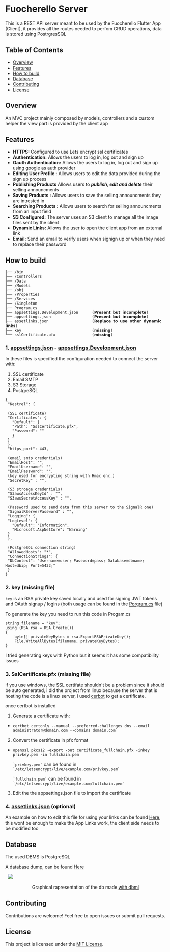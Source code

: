 # Fuocherello Server
This is a REST API server meant to be used by the Fuocherello Flutter App (Client), it provides all the routes needed to perfom CRUD operations, data is stored using PostrgresSQL

## Table of Contents
- [Overview](#overview)
- [Features](#features)
- [How to build](#how-to-build)
- [Database](#database)
- [Contributing](#contributing)
- [License](#license)

## Overview
An MVC project mainly composed by models, controllers and a custom helper the view part is provided by the client app

## Features
- **HTTPS:** Configured to use Lets encrypt ssl certificates
- **Authentication:** Allows the users to log in, log out and sign up
- **Oauth Authentication:** Allows the users to log in, log out and sign up using google as auth provider
- **Editing User Profile :**	Allows users to edit the data provided during the sign up process
- **Publishing Products** Allows users to ***publish, edit and delete*** their selling announcments
- **Saving Products :**	Allows users to save the selling announcments they are intrested in
- **Searching Products :**	Allows users to search for selling announcments from an input field
- **S3 Configured:** The server uses an S3 client to manage all the image files sent by the client
- **Dynamic Links:** Allows the user to open the client app from an external link
- **Email:** Send an email to verify users when signign up or when they need to replace their password


## How to build
	├── /bin
	├── /Controllers
	├── /Data
	├── /Models
	├── /obj
	├── /Properties
	├── /Services
	├── /Singleton
	├── Program.cs
	├── appsettings.Development.json      (𝗣𝗿𝗲𝘀𝗲𝗻𝘁 𝗯𝘂𝘁 𝗶𝗻𝗰𝗼𝗺𝗽𝗹𝗲𝘁𝗲)
	├── appsettings.json                  (𝗣𝗿𝗲𝘀𝗲𝗻𝘁 𝗯𝘂𝘁 𝗶𝗻𝗰𝗼𝗺𝗽𝗹𝗲𝘁𝗲)
	├── assetlinks.json                   (𝗥𝗲𝗽𝗹𝗮𝗰𝗲 𝘁𝗼 𝘂𝘀𝗲 𝗼𝘁𝗵𝗲𝗿 𝗱𝘆𝗻𝗮𝗺𝗶𝗰 𝗹𝗶𝗻𝗸𝘀)
	├── key                               (𝗺𝗶𝘀𝘀𝗶𝗻𝗴)
	└── sslCertificate.pfx                (𝗺𝗶𝘀𝘀𝗶𝗻𝗴)

### 1. [appsettings.json](https://github.com/Zophirel/fuocherello-back-end/blob/main/appsettings.json "appsettings.json") - [appsettings.Development.json](https://github.com/Zophirel/fuocherello-back-end/blob/main/appsettings.Development.json "appsettings.Development.json")
In these files is specified the configuration needed to connect the server with:

1. SSL certificate
2. Email SMTP
3. S3 Storage
4. PostgreSQL
	
 ```
{
  "Kestrel": {

  (SSL certificate)
  "Certificates": {
    "Default": {
    "Path": "SslCertificate.pfx",
    "Password": ""
    }
  }
  },
  "https_port": 443,

  (email smtp credentials)
  "EmailHost": "",
  "EmailUsername": "",
  "EmailPassword": "", 
  (key used for encrypting string with Hmac enc.)
  "SecretKey" : "",

  (S3 stroage credentials)
  "S3awsAccessKeyId" : "",
  "S3awsSecretAccessKey" : "",

  (Password used to send data from this server to the SignalR one)
  "SignalRServerPassword" : "",
  "Logging": {
  "LogLevel": {
    "Default": "Information",
    "Microsoft.AspNetCore": "Warning"
  }
  },

  (PostgreSQL connection string)
  "AllowedHosts": "*",
  "ConnectionStrings": {
  "DbContext": "Username=user; Password=pass; Database=dbname; Host=dbip; Port=5432;"
  }
}
```
### 2. key (missing file)
`key` is an RSA private key saved locally and used for signing JWT tokens and OAuth signup / logins (both usage can be found in the [Porgram.cs](https://github.com/Zophirel/fuocherello-back-end/blob/main/Program.cs "Porgram.cs") file)

To generate the key you need to run this code in Progam.cs

	string filename = "key";
	using (RSA rsa = RSA.Create())
	{
		byte[] privateKeyBytes = rsa.ExportRSAPrivateKey();
		File.WriteAllBytes(filename, privateKeyBytes);
	}

I tried generating keys with Python but it seems it has some compatibility issues 

### 3. SslCertificate.pfx (missing file)
if you use windows, the SSL certifate shouldn't be a problem since it should be auto generated, i did the project from linux because the server that is hosting the code is a linux server, i used [cerbot](https://certbot.eff.org/ "cerbot") to get a certificate.

once certbot is installed <br>

1. Generate a certificate with:
 
<ul>
  <li>
    <p><code>certbot certonly --manual --preferred-challenges dns --email administrator@domain.com --domains domain.com`</code></p>
  </li>
</ul>


2. Convert the certificate in pfx format
<ul>
  <li> 
    <p><code>openssl pkcs12 -export -out certificate_fullchain.pfx -inkey privkey.pem -in fullchain.pem</code></p>
  	<p><code>`privkey.pem`</code> can be found in <code>`/etc/letsencrypt/live/example.com/privkey.pem`</code></p>
    <p><code>`fullchain.pem`</code> can be found in <code>`/etc/letsencrypt/live/example.com/fullchain.pem`</code></p>
  </li>
</ul>

3. Edit the the appsettings.json file to import the certificate


### 4. [assetlinks.json](https://github.com/Zophirel/fuocherello-back-end/blob/main/assetlinks.json "assetlinks.json") (optional)

An example on how to edit this file for using your links can be found [Here](https://firebase.google.com/support/guides/app-links-universal-links#app-links "Here"), this wont be enough to make the App Links work, the client side needs to be modified too

## Database
The used DBMS is PostgreSQL
<p>A database dump, can be found <a href="https://fuocherello-bucket.s3.cubbit.eu/db_dump%2Fdb.sql">Here</a></p>
&nbsp;
<img src="https://fuocherello-bucket.s3.cubbit.eu/svg%2FUntitled.svg"></img>
&nbsp;
<p align="center">Graphical rapresentation of the db made <a href="https://dbdiagram.io/d/65cb7605ac844320ae0c8696">with dbml</a></p>

## Contributing

Contributions are welcome! Feel free to open issues or submit pull requests.

## License

This project is licensed under the [MIT License](LICENSE).
